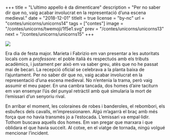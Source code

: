 +++
title = "L’ultimo appello è da dimenticare"
description = "Per no saber dir que no, vaig acabar involucrat en la representació d’una escena medieval."
date = "2018-12-01"
titleIt = true
license = "by-nc"
url = "contes/unicorns/unicorns14"
tags = ["contes"]
image = "/contes/unicorns/twemoji/1f5e1.svg"
prev = "/contes/unicorns/unicorns13"
next = "/contes/unicorns/unicorns15"
+++

<img class="emoji" src="/contes/unicorns/twemoji/1f5e1.svg" />

Era dia de festa major. Marieta i Fabrizio em van presentar a les autoritats locals com a *professore*: el poble italià és respectuós amb els tributs acadèmics, i justament per això em va saber greu, atès que no he passat mai de becari. La recepció oficial se celebrava a la planta baixa de l’ajuntament. Per no saber dir que no, vaig acabar involucrat en la representació d’una escena medieval. No n’entenia la trama, però vaig assumir el meu paper. En una cambra tancada, dos homes d’aire taciturn em van ensenyar l’ús del punyal retràctil amb què simularia la mort de l’emissari d’un senyoriu rival.

En arribar el moment, les coloraines de robes i banderoles, el rebombori, els esbufecs dels cavalls, m’impressionaren. Algú m’agarrà el braç amb més força que no havia transmès jo a l’estocada. L’emissari va empal·lidir. Tothom buscava aquells dos homes. Em van pregar que marxara i que oblidara el que havia succeït. Al cotxe, en el viatge de tornada, ningú volgué mencionar l’incident.

